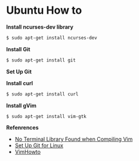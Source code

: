 Ubuntu How to
=============

**Install ncurses-dev library**
```bash
$ sudo apt-get install ncurses-dev
```

**Install Git**
```bash
$ sudo apt-get install git
```

**Set Up Git**

**Install curl**
```bash
$ sudo apt-get install curl
```

**Install gVim**
```bash
$ sudo apt-get install vim-gtk
```


**Refenrences**
- [No Terminal Library Found when Compiling Vim](http://askubuntu.com/questions/158344/no-terminal-library-found-when-compiling-vim)
- [Set Up Git for Linux](https://help.github.com/articles/set-up-git)
- [VimHowto](https://help.ubuntu.com/community/VimHowto)

